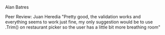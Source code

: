 Alan Batres


Peer Review: Juan Heredia
"Pretty good, the validation works and everything seems to work just fine, my only suggestion would be to use .Trim() on restaurant picker so the user has a little bit more breathing room"